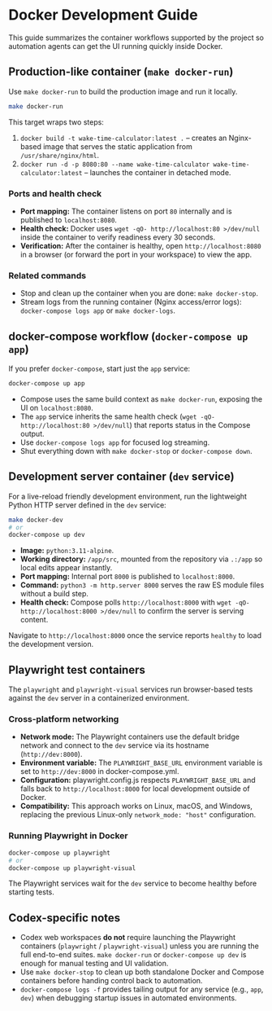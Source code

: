 # Docker Development Guide

This guide summarizes the container workflows supported by the project so automation agents can get the UI running quickly inside Docker.

## Production-like container (`make docker-run`)

Use `make docker-run` to build the production image and run it locally.

```bash
make docker-run
```

This target wraps two steps:

1. `docker build -t wake-time-calculator:latest .` – creates an Nginx-based image that serves the static application from `/usr/share/nginx/html`.
2. `docker run -d -p 8080:80 --name wake-time-calculator wake-time-calculator:latest` – launches the container in detached mode.

### Ports and health check

- **Port mapping:** The container listens on port `80` internally and is published to `localhost:8080`.
- **Health check:** Docker uses `wget -qO- http://localhost:80 >/dev/null` inside the container to verify readiness every 30 seconds.
- **Verification:** After the container is healthy, open `http://localhost:8080` in a browser (or forward the port in your workspace) to view the app.

### Related commands

- Stop and clean up the container when you are done: `make docker-stop`.
- Stream logs from the running container (Nginx access/error logs): `docker-compose logs app` or `make docker-logs`.

## docker-compose workflow (`docker-compose up app`)

If you prefer `docker-compose`, start just the `app` service:

```bash
docker-compose up app
```

- Compose uses the same build context as `make docker-run`, exposing the UI on `localhost:8080`.
- The `app` service inherits the same health check (`wget -qO- http://localhost:80 >/dev/null`) that reports status in the Compose output.
- Use `docker-compose logs app` for focused log streaming.
- Shut everything down with `make docker-stop` or `docker-compose down`.

## Development server container (`dev` service)

For a live-reload friendly development environment, run the lightweight Python HTTP server defined in the `dev` service:

```bash
make docker-dev
# or
docker-compose up dev
```

- **Image:** `python:3.11-alpine`.
- **Working directory:** `/app/src`, mounted from the repository via `.:/app` so local edits appear instantly.
- **Port mapping:** Internal port `8000` is published to `localhost:8000`.
- **Command:** `python3 -m http.server 8000` serves the raw ES module files without a build step.
- **Health check:** Compose polls `http://localhost:8000` with `wget -qO- http://localhost:8000 >/dev/null` to confirm the server is serving content.

Navigate to `http://localhost:8000` once the service reports `healthy` to load the development version.

## Playwright test containers

The `playwright` and `playwright-visual` services run browser-based tests against the `dev` server in a containerized environment.

### Cross-platform networking

- **Network mode:** The Playwright containers use the default bridge network and connect to the `dev` service via its hostname (`http://dev:8000`).
- **Environment variable:** The `PLAYWRIGHT_BASE_URL` environment variable is set to `http://dev:8000` in docker-compose.yml.
- **Configuration:** playwright.config.js respects `PLAYWRIGHT_BASE_URL` and falls back to `http://localhost:8000` for local development outside of Docker.
- **Compatibility:** This approach works on Linux, macOS, and Windows, replacing the previous Linux-only `network_mode: "host"` configuration.

### Running Playwright in Docker

```bash
docker-compose up playwright
# or
docker-compose up playwright-visual
```

The Playwright services wait for the `dev` service to become healthy before starting tests.

## Codex-specific notes

- Codex web workspaces **do not** require launching the Playwright containers (`playwright` / `playwright-visual`) unless you are running the full end-to-end suites. `make docker-run` or `docker-compose up dev` is enough for manual testing and UI validation.
- Use `make docker-stop` to clean up both standalone Docker and Compose containers before handing control back to automation.
- `docker-compose logs -f` provides tailing output for any service (e.g., `app`, `dev`) when debugging startup issues in automated environments.

